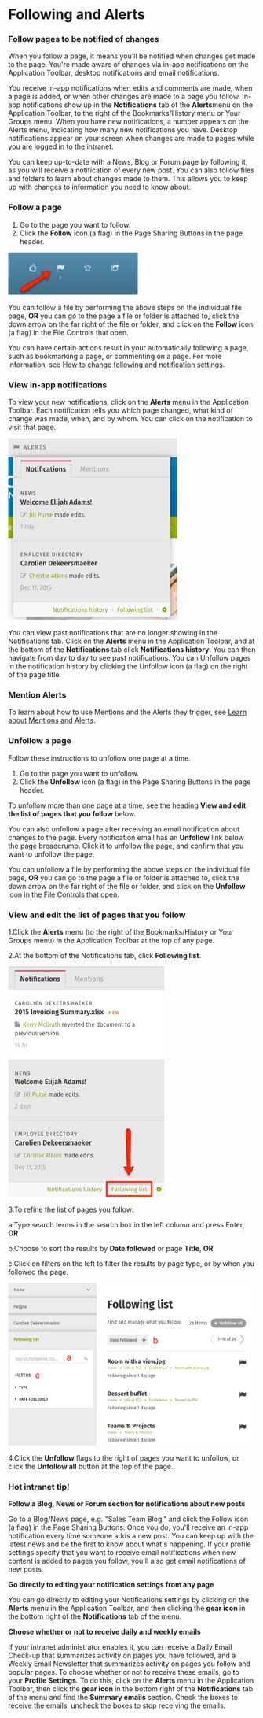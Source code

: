 # Following and Alerts



### Follow pages to be notified of changes

When you follow a page, it means you'll be notified when changes get made to the page. You're made aware of changes via in-app notifications on the Application Toolbar, desktop notifications and email notifications.  
  
You receive in-app notifications when edits and comments are made, when a page is added, or when other changes are made to a page you follow. In-app notifications show up in the **Notifications** tab of the **Alerts**menu on the Application Toolbar, to the right of the Bookmarks/History menu or Your Groups menu. When you have new notifications, a number appears on the Alerts menu, indicating how many new notifications you have. Desktop notifications appear on your screen when changes are made to pages while you are logged in to the intranet.  
  
You can keep up-to-date with a News, Blog or Forum page by following it, as you will receive a notification of every new post. You can also follow files and folders to learn about changes made to them. This allows you to keep up with changes to information you need to know about.

### Follow a page

1. Go to the page you want to follow.
2. Click the **Follow** icon \(a flag\) in the Page Sharing Buttons in the page header.

![](../../../.gitbook/assets/1%20%2811%29.png)

You can follow a file by performing the above steps on the individual file page, **OR** you can go to the page a file or folder is attached to, click the down arrow on the far right of the file or folder, and click on the **Follow** icon \(a flag\) in the File Controls that open.  
  
You can have certain actions result in your automatically following a page, such as bookmarking a page, or commenting on a page. For more information, see [How to change following and notification settings](change-following-and-notification-settings.md).

### View in-app notifications

To view your new notifications, click on the **Alerts** menu in the Application Toolbar. Each notification tells you which page changed, what kind of change was made, when, and by whom. You can click on the notification to visit that page.

![](../../../.gitbook/assets/2%20%2811%29.png)



You can view past notifications that are no longer showing in the Notifications tab. Click on the **Alerts** menu in the Application Toolbar, and at the bottom of the **Notifications** tab click **Notifications history**. You can then navigate from day to day to see past notifications. You can Unfollow pages in the notification history by clicking the Unfollow icon \(a flag\) on the right of the page title.

### Mention Alerts

To learn about how to use Mentions and the Alerts they trigger, see [Learn about Mentions and Alerts](mentions-and-alerts.md).

### Unfollow a page

Follow these instructions to unfollow one page at a time.

1. Go to the page you want to unfollow.
2. Click the **Unfollow** icon \(a flag\) in the Page Sharing Buttons in the page header.

To unfollow more than one page at a time, see the heading **View and edit the list of pages that you follow** below.  
  
You can also unfollow a page after receiving an email notification about changes to the page. Every notification email has an **Unfollow** link below the page breadcrumb. Click it to unfollow the page, and confirm that you want to unfollow the page.  
  
You can unfollow a file by performing the above steps on the individual file page, **OR** you can go to the page a file or folder is attached to, click the down arrow on the far right of the file or folder, and click on the **Unfollow** icon in the File Controls that open.

### View and edit the list of pages that you follow

1.Click the **Alerts** menu \(to the right of the Bookmarks/History or Your Groups menu\) in the Application Toolbar at the top of any page.

2.At the bottom of the Notifications tab, click **Following list**.  


![](../../../.gitbook/assets/3%20%2819%29.png)



3.To refine the list of pages you follow:

a.Type search terms in the search box in the left column and press Enter, **OR**

b.Choose to sort the results by **Date followed** or page **Title**, **OR**

c.Click on filters on the left to filter the results by page type, or by when you followed the page.  


![](../../../.gitbook/assets/4%20%2819%29.png)



4.Click the **Unfollow** flags to the right of pages you want to unfollow, or click the **Unfollow all** button at the top of the page.

### Hot intranet tip!

**Follow a Blog, News or Forum section for notifications about new posts**

Go to a Blog/News page, e.g. "Sales Team Blog," and click the Follow icon \(a flag\) in the Page Sharing Buttons. Once you do, you'll receive an in-app notification every time someone adds a new post. You can keep up with the latest news and be the first to know about what's happening. If your profile settings specify that you want to receive email notifications when new content is added to pages you follow, you'll also get email notifications of new posts.

**Go directly to editing your notification settings from any page**

You can go directly to editing your Notifications settings by clicking on the **Alerts** menu in the Application Toolbar, and then clicking the **gear icon** in the bottom right of the **Notifications** tab of the menu.

**Choose whether or not to receive daily and weekly emails**

If your intranet administrator enables it, you can receive a Daily Email Check-up that summarizes activity on pages you have followed, and a Weekly Email Newsletter that summarizes activity on pages you follow and popular pages. To choose whether or not to receive these emails, go to your **Profile Settings**. To do this, click on the **Alerts** menu in the Application Toolbar, then click the **gear icon** in the bottom right of the **Notifications** tab of the menu and find the **Summary emails** section. Check the boxes to receive the emails, uncheck the boxes to stop receiving the emails.

